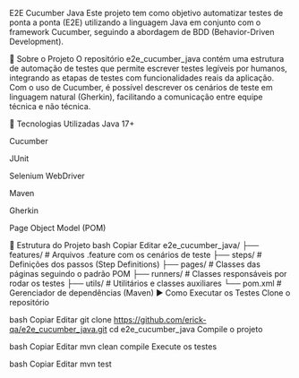 E2E Cucumber Java
Este projeto tem como objetivo automatizar testes de ponta a ponta (E2E) utilizando a linguagem Java em conjunto com o framework Cucumber, seguindo a abordagem de BDD (Behavior-Driven Development).

🧪 Sobre o Projeto
O repositório e2e_cucumber_java contém uma estrutura de automação de testes que permite escrever testes legíveis por humanos, integrando as etapas de testes com funcionalidades reais da aplicação. Com o uso de Cucumber, é possível descrever os cenários de teste em linguagem natural (Gherkin), facilitando a comunicação entre equipe técnica e não técnica.

🔧 Tecnologias Utilizadas
Java 17+

Cucumber

JUnit

Selenium WebDriver

Maven

Gherkin

Page Object Model (POM)

📁 Estrutura do Projeto
bash
Copiar
Editar
e2e_cucumber_java/
├── features/             # Arquivos .feature com os cenários de teste
├── steps/                # Definições dos passos (Step Definitions)
├── pages/                # Classes das páginas seguindo o padrão POM
├── runners/              # Classes responsáveis por rodar os testes
├── utils/                # Utilitários e classes auxiliares
└── pom.xml               # Gerenciador de dependências (Maven)
▶️ Como Executar os Testes
Clone o repositório

bash
Copiar
Editar
git clone https://github.com/erick-qa/e2e_cucumber_java.git
cd e2e_cucumber_java
Compile o projeto

bash
Copiar
Editar
mvn clean compile
Execute os testes

bash
Copiar
Editar
mvn test
